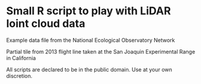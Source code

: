 # Small R script to play with LiDAR loint cloud data

Example data file from the National Ecological Observatory Network

Partial tile from 2013 flight line taken at the San Joaquin Experimental Range in California

All scripts are declared to be in the public domain. Use at your own
discretion.
